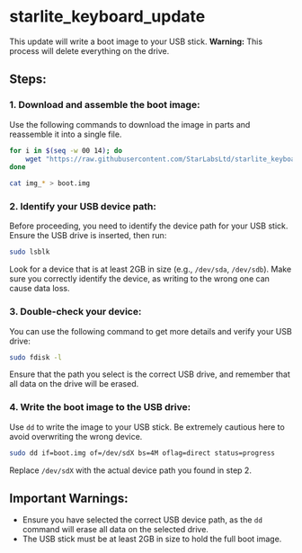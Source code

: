 # starlite_keyboard_update

This update will write a boot image to your USB stick. **Warning:** This process will delete everything on the drive.

## Steps:

### 1. Download and assemble the boot image:

Use the following commands to download the image in parts and reassemble it into a single file.

```bash
for i in $(seq -w 00 14); do
    wget "https://raw.githubusercontent.com/StarLabsLtd/starlite_keyboard_update/refs/heads/main/img_$i"
done

cat img_* > boot.img
```

### 2. Identify your USB device path:

Before proceeding, you need to identify the device path for your USB stick. Ensure the USB drive is inserted, then run:

```bash
sudo lsblk
```

Look for a device that is at least 2GB in size (e.g., `/dev/sda`, `/dev/sdb`). Make sure you correctly identify the device, as writing to the wrong one can cause data loss.

### 3. Double-check your device:

You can use the following command to get more details and verify your USB drive:

```bash
sudo fdisk -l
```

Ensure that the path you select is the correct USB drive, and remember that all data on the drive will be erased.

### 4. Write the boot image to the USB drive:

Use `dd` to write the image to your USB stick. Be extremely cautious here to avoid overwriting the wrong device.

```bash
sudo dd if=boot.img of=/dev/sdX bs=4M oflag=direct status=progress
```

Replace `/dev/sdX` with the actual device path you found in step 2.

## Important Warnings:

- Ensure you have selected the correct USB device path, as the `dd` command will erase all data on the selected drive.
- The USB stick must be at least 2GB in size to hold the full boot image.

